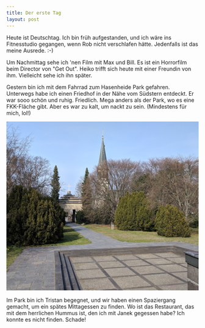```yaml
---
title: Der erste Tag
layout: post
---
```


Heute ist Deutschtag. Ich bin früh aufgestanden, und ich wäre ins Fitnesstudio gegangen, wenn Rob nicht verschlafen hätte. Jedenfalls ist das meine Ausrede. :-)

Um Nachmittag sehe ich 'nen Film mit Max und Bill. Es ist ein Horrorfilm beim Director von "Get Out". Heiko trifft sich heute mit einer Freundin von ihm. Vielleicht sehe ich ihn später.

Gestern bin ich mit dem Fahrrad zum Hasenheide Park gefahren. Unterwegs habe ich einen Friedhof in der Nähe vom Südstern entdeckt. Er war sooo schön und ruhig. Friedlich. Mega anders als der Park, wo es eine FKK-Fläche gibt. Aber es war zu kalt, um nackt zu sein. (Mindestens für mich, lol!)

![Südstern Friedhof](/images/sudstern-friedhof.jpg)

Im Park bin ich Tristan begegnet, und wir haben einen Spaziergang gemacht, um ein spätes Mittagessen zu finden. Wo ist das Restaurant, das mit dem herrlichen Hummus ist, den ich mit Janek gegessen habe? Ich konnte es nicht finden. Schade!
